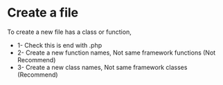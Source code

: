 # Create a file

To create a new file has a class or function,

* 1- Check this is end with .php
* 2- Create a new function names, Not same framework functions (Not Recommend)
* 3- Create a new class names, Not same framework classes (Recommend)
